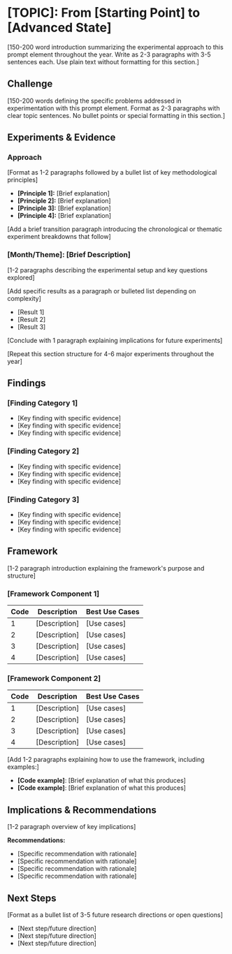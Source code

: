 # [TOPIC]: From [Starting Point] to [Advanced State]

[150-200 word introduction summarizing the experimental approach to this prompt element throughout the year. Write as 2-3 paragraphs with 3-5 sentences each. Use plain text without formatting for this section.]

## Challenge

[150-200 words defining the specific problems addressed in experimentation with this prompt element. Format as 2-3 paragraphs with clear topic sentences. No bullet points or special formatting in this section.]

## Experiments & Evidence

### Approach

[Format as 1-2 paragraphs followed by a bullet list of key methodological principles]

* **[Principle 1]:** [Brief explanation]
* **[Principle 2]:** [Brief explanation]
* **[Principle 3]:** [Brief explanation]
* **[Principle 4]:** [Brief explanation]

[Add a brief transition paragraph introducing the chronological or thematic experiment breakdowns that follow]

### [Month/Theme]: [Brief Description]

[1-2 paragraphs describing the experimental setup and key questions explored]

[Add specific results as a paragraph or bulleted list depending on complexity]

* [Result 1]
* [Result 2]
* [Result 3]

[Conclude with 1 paragraph explaining implications for future experiments]

[Repeat this section structure for 4-6 major experiments throughout the year]

## Findings

### [Finding Category 1]

* [Key finding with specific evidence]
* [Key finding with specific evidence]
* [Key finding with specific evidence]

### [Finding Category 2]

* [Key finding with specific evidence]
* [Key finding with specific evidence]
* [Key finding with specific evidence]

### [Finding Category 3]

* [Key finding with specific evidence]
* [Key finding with specific evidence]
* [Key finding with specific evidence]

## Framework

[1-2 paragraph introduction explaining the framework's purpose and structure]

### [Framework Component 1]

| Code | Description | Best Use Cases |
| ---- | ----------- | -------------- |
| 1    | [Description] | [Use cases] |
| 2    | [Description] | [Use cases] |
| 3    | [Description] | [Use cases] |
| 4    | [Description] | [Use cases] |

### [Framework Component 2]

| Code | Description | Best Use Cases |
| ---- | ----------- | -------------- |
| 1    | [Description] | [Use cases] |
| 2    | [Description] | [Use cases] |
| 3    | [Description] | [Use cases] |
| 4    | [Description] | [Use cases] |

[Add 1-2 paragraphs explaining how to use the framework, including examples:]

* **[Code example]**: [Brief explanation of what this produces]
* **[Code example]**: [Brief explanation of what this produces]

## Implications & Recommendations

[1-2 paragraph overview of key implications]

**Recommendations:**

* [Specific recommendation with rationale]
* [Specific recommendation with rationale]
* [Specific recommendation with rationale]
* [Specific recommendation with rationale]

## Next Steps

[Format as a bullet list of 3-5 future research directions or open questions]

* [Next step/future direction]
* [Next step/future direction]
* [Next step/future direction]